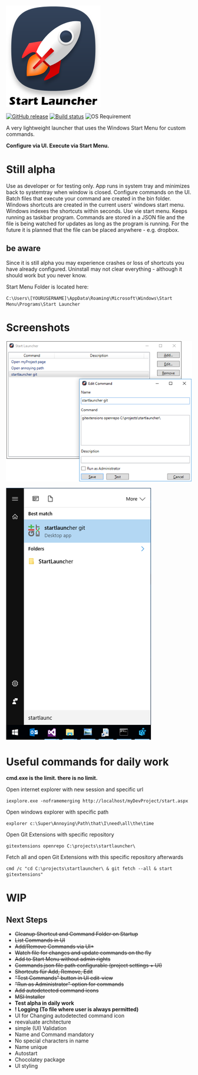 ![icon](https://github.com/matthiaslischka/StartLauncher/blob/master/startLauncher.png?raw=true)

[![GitHub release](https://img.shields.io/github/release/matthiaslischka/StartLauncher.svg)](https://github.com/matthiaslischka/StartLauncher/releases/latest)
[![Build status](https://ci.appveyor.com/api/projects/status/qy1io2k9kt00be3p?svg=true)](https://ci.appveyor.com/project/matthiaslischka/startlauncher)
![OS Requirement](https://img.shields.io/badge/OS-Windows-blue.svg)

A very lightweight launcher that uses the Windows Start Menu for custom commands.

**Configure via UI. Execute via Start Menu.**

# Still alpha
Use as developer or for testing only. App runs in system tray and minimizes back to systemtray when window is closed. Configure commands on the UI. Batch files that execute your command are created in the bin folder. Windows shortcuts are created in the current users' windows start menu. Windows indexes the shortcuts within seconds. Use vie start menu. Keeps running as taskbar program. Commands are stored in a JSON file and the file is being watched for updates as long as the program is running. For the future it is planned that the file can be placed anywhere - e.g. dropbox.
## be aware
Since it is still alpha you may experience crashes or loss of shortcuts you have already configured. Uninstall may not clear everything - although it should work but you never know.

Start Menu Folder is located here:
```
C:\Users\[YOURUSERNAME]\AppData\Roaming\Microsoft\Windows\Start Menu\Programs\Start Launcher
```
# Screenshots
![screenshot program](screenshot.png?raw=true)


![screenshot start menu](startmenu.png?raw=true)
# Useful commands for daily work
**cmd.exe is the limit. there is no limit.**

Open internet explorer with new session and specific url
```
iexplore.exe -noframemerging http://localhost/myDevProject/start.aspx
```
Open windows explorer with specific path
```
explorer c:\Super\Annoying\Path\that\I\need\all\the\time
```
Open Git Extensions with specific repository
```
gitextensions openrepo C:\projects\startlauncher\
```
Fetch all and open Git Extensions with this specific repository afterwards
```
cmd /c "cd C:\projects\startlauncher\ & git fetch --all & start gitextensions"
```
# WIP

## Next Steps
* ~~Cleanup Shortcut and Command Folder on Startup~~
* ~~List Commands in UI~~
* ~~Add/Remove Commands via UI*~~
* ~~Watch file for changes and update commands on the fly~~
* ~~Add to Start Menu without admin rights~~
* ~~Commands.json file path configurable (project settings + UI)~~
* ~~Shortcuts für Add, Remove, Edit~~
* ~~"Test Commands" button in UI edit-view~~
* ~~"Run as Administrator" option for commands~~
* ~~Add autodetected command icons~~
* ~~MSI Installer~~
* **Test alpha in daily work**
* **! Logging (To file where user is always permitted)**
* UI for Changing autodetected command icon
* reevaluate architecture
* simple (UI) Validation
 * Name and Command mandatory
 * No special characters in name
 * Name unique
* Autostart
* Chocolatey package
* UI styling
